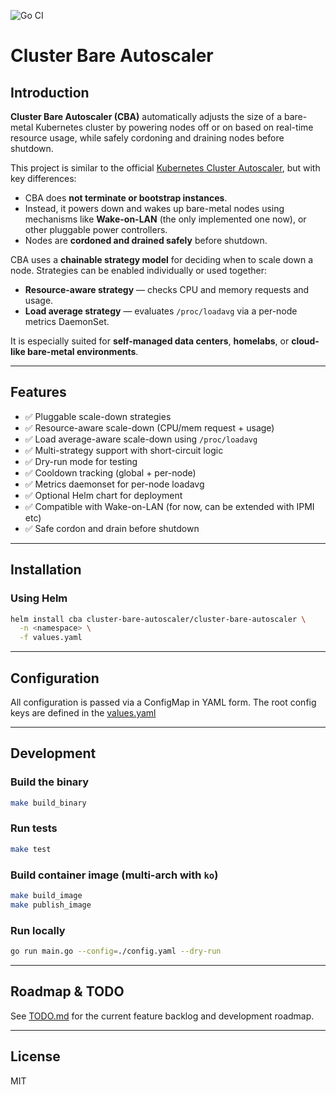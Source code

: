 ![Go CI](https://github.com/docent-net/cluster-bare-autoscaler/actions/workflows/go-test.yaml/badge.svg)

# Cluster Bare Autoscaler

## Introduction

**Cluster Bare Autoscaler (CBA)** automatically adjusts the size of a bare-metal Kubernetes cluster by powering nodes off or on based on real-time resource usage, while safely cordoning and draining nodes before shutdown.

This project is similar to the official [Kubernetes Cluster Autoscaler](https://github.com/kubernetes/autoscaler/tree/master/cluster-autoscaler), but with key differences:
- CBA does **not terminate or bootstrap instances**.
- Instead, it powers down and wakes up bare-metal nodes using mechanisms like **Wake-on-LAN** (the only implemented one now), or other pluggable power controllers.
- Nodes are **cordoned and drained safely** before shutdown.

CBA uses a **chainable strategy model** for deciding when to scale down a node. Strategies can be enabled individually or used together:
- **Resource-aware strategy** — checks CPU and memory requests and usage.
- **Load average strategy** — evaluates `/proc/loadavg` via a per-node metrics DaemonSet.

It is especially suited for **self-managed data centers**, **homelabs**, or **cloud-like bare-metal environments**.

---

## Features

- ✅ Pluggable scale-down strategies
- ✅ Resource-aware scale-down (CPU/mem request + usage)
- ✅ Load average-aware scale-down using `/proc/loadavg`
- ✅ Multi-strategy support with short-circuit logic
- ✅ Dry-run mode for testing
- ✅ Cooldown tracking (global + per-node)
- ✅ Metrics daemonset for per-node loadavg
- ✅ Optional Helm chart for deployment
- ✅ Compatible with Wake-on-LAN (for now, can be extended with IPMI etc)
- ✅ Safe cordon and drain before shutdown

---

## Installation

### Using Helm

```bash
helm install cba cluster-bare-autoscaler/cluster-bare-autoscaler \
  -n <namespace> \
  -f values.yaml
```

---

## Configuration

All configuration is passed via a ConfigMap in YAML form.
The root config keys are defined in the [values.yaml](helm/values.yaml)

---

## Development

### Build the binary
```bash
make build_binary
```

### Run tests
```bash
make test
```

### Build container image (multi-arch with `ko`)
```bash
make build_image
make publish_image
```

### Run locally
```bash
go run main.go --config=./config.yaml --dry-run
```

---

## Roadmap & TODO

See [TODO.md](TODO.md) for the current feature backlog and development roadmap.

---

## License

MIT
